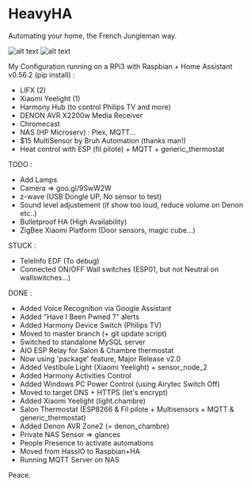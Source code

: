 # HeavyHA

Automating your home, the French Jungleman way.

![alt text](https://img11.hostingpics.net/pics/548310CaptureHA08102017.png)
![alt text](https://img11.hostingpics.net/pics/384676CaptureroomHA08102017.png)

My Configuration running on a RPi3 with Raspbian + Home Assistant v0.56.2 (pip install) :

- LIFX (2)
- Xiaomi Yeelight (1)
- Harmony Hub (to control Philips TV and more)
- DENON AVR X2200w Media Receiver
- Chromecast
- NAS (HP Microserv) : Plex, MQTT...
- $15 MultiSensor by Bruh Automation (thanks man!)
- Heat control with ESP (fil pilote) + MQTT + generic_thermostat

TODO :

- Add Lamps
- Camera => goo.gl/9SwW2W
- z-wave (USB Dongle UP, No sensor to test)
- Sound level adjustement (if show too loud, reduce volume on Denon etc..)
- Bulletproof HA (High Availability)
- ZigBee Xiaomi Platform (Door sensors, magic cube...)

STUCK :

- TeleInfo EDF (To debug)
- Connected ON/OFF Wall switches (ESP01, but not Neutral on wallswitches...)

DONE :

- Added Voice Recognition via Google Assistant
- Added "Have I Been Pwned ?" alerts
- Added Harmony Device Switch (Philips TV)
- Moved to master branch (+ git update script)
- Switched to standalone MySQL server
- AIO ESP Relay for Salon & Chambre thermostat
- Now using 'package' feature, Major Release v2.0
- Added Vestibule Light (Xiaomi Yeelight) + sensor_node_2
- Added Harmony Activities Control
- Added Windows PC Power Control (using Airytec Switch Off)
- Moved to target DNS + HTTPS (let's encrypt)
- Added Xiaomi Yeelight (light.chambre)
- Salon Thermostat (ESP8266 & Fil pilote + Multisensors + MQTT & generic_thermostat)
- Added Denon AVR Zone2 (= denon_chambre)
- Private NAS Sensor => glances
- People Presence to activate automations
- Moved from HassIO to Raspbian+HA
- Running MQTT Server on NAS

Peace.